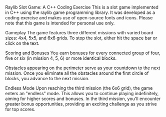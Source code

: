 Raylib Slot Game: A C++ Coding Exercise
This is a slot game implemented in C++ using the raylib game programming library. It was developed as a coding exercise and makes use of open-source fonts and icons. Please note that this game is intended for personal use only.

Gameplay
The game features three different missions with varied board sizes: 4x4, 5x5, and 6x6 grids.
To stop the slot, either hit the space bar or click on the text.

Scoring and Bonuses
You earn bonuses for every connected group of four, five or six (in mission 4, 5, 6) or more identical blocks.

Obstacles appearing on the perimeter serve as your countdown to the next mission. Once you eliminate all the obstacles around the first circle of blocks, you advance to the next mission.

Endless Mode
Upon reaching the third mission (the 6x6 grid), the game enters an "endless" mode. This allows you to continue playing indefinitely, aiming for higher scores and bonuses. In the third mission, you'll encounter greater bonus opportunities, providing an exciting challenge as you strive for top scores.
